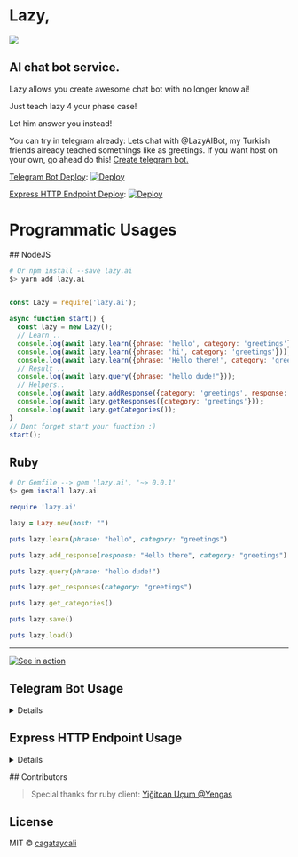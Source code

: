 # Lazy,

![](https://cagatay.js.org/lazy.png)

## AI chat bot service.

<p>Lazy allows you create awesome chat bot with no longer know ai!</p>
<p>Just teach lazy 4 your phase case!</p>
<p>Let him answer you instead!</p>

You can try in telegram already: Lets chat with @LazyAIBot, my Turkish friends already teached somethings like as greetings.
If you want host on your own, go ahead do this!
[Create telegram bot.](https://core.telegram.org/bots#6-botfather)


[Telegram Bot Deploy](https://github.com/cagataycali/lazy-telegram):
[![Deploy](https://www.herokucdn.com/deploy/button.svg)](https://heroku.com/deploy?template=https://github.com/cagataycali/lazy-telegram)

[Express HTTP Endpoint Deploy](https://github.com/cagataycali/lazy-telegram):
[![Deploy](https://www.herokucdn.com/deploy/button.svg)](https://heroku.com/deploy?template=https://github.com/cagataycali/lazy-express)

# Programmatic Usages

## NodeJS

```bash
# Or npm install --save lazy.ai
$> yarn add lazy.ai
```

```javascript

const Lazy = require('lazy.ai');

async function start() {
  const lazy = new Lazy();
  // Learn ..
  console.log(await lazy.learn({phrase: 'hello', category: 'greetings'}));
  console.log(await lazy.learn({phrase: 'hi', category: 'greetings'}));
  console.log(await lazy.learn({phrase: 'Hello there!', category: 'greetings'}));
  // Result ..
  console.log(await lazy.query({phrase: "hello dude!"}));
  // Helpers..
  console.log(await lazy.addResponse({category: 'greetings', response: 'Hi there!'}));
  console.log(await lazy.getResponses({category: 'greetings'}));
  console.log(await lazy.getCategories());
}
// Dont forget start your function :)
start();

```


## Ruby

```bash
# Or Gemfile --> gem 'lazy.ai', '~> 0.0.1'
$> gem install lazy.ai
```

```ruby
require 'lazy.ai'

lazy = Lazy.new(host: "")

puts lazy.learn(phrase: "hello", category: "greetings")

puts lazy.add_response(response: "Hello there", category: "greetings")

puts lazy.query(phrase: "hello dude!")

puts lazy.get_responses(category: "greetings")

puts lazy.get_categories()

puts lazy.save()

puts lazy.load()
```



---

[![See in action](https://asciinema.org/a/9fnkllfe8pkddzddkem7iiq8t.png)](https://asciinema.org/a/9fnkllfe8pkddzddkem7iiq8t)

## Telegram Bot Usage

<details>

### Learn something..

```
/learn hi - greeting
```

### Add some greeting message..

```
/add greeting - Hello there!
/add greeting - Hello buddy!
```

### Show categories

```
/categories
```

### Show responses

```
/responses greeting
```

### Just quiet

```
/quiet
```

### Save trained output

```
/save
```

### Load trained output

```
/load
```
</details>

## Express HTTP Endpoint Usage

<details>

### BASE URL: https://YOURAPPNAME.herokuapp.com/</yourappname>

### Train sended data (phrase, category)

```
POST /learn
```

### Forget trained data (phrase, category)

```
POST /forget
```

### Add response in category (category, response)

```
POST /response
```

### Do query in trained data and response random response text.

```
POST /query
```

### Get all trained categories (-)

```
GET /categories
```

### Save trained data.

```
GET /save
```

### Load already trained and saved data.

```
GET /load
```

### Get responses order by category.

```
GET /responses/:category
```

</details>


## Contributors

>Special thanks for ruby client:
<a href="https://github.com/Yengas">Yiğitcan Uçum @Yengas </a>

## License

MIT © [cagataycali](https://cagatay.me)
